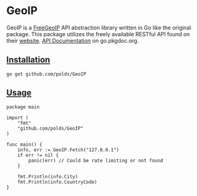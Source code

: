# GeoIP

GeoIP is a [FreeGeoIP](https://github.com/fiorix/freegeoip) API abstraction library written in Go like the original package. This package utilizes the freely available RESTful API found on their [website](http://freegeoip.net). [API Documentation](http://godoc.org/github.com/polds/GeoIP) on go.pkgdoc.org.

## [Installation](https://github.com/polds/GeoIP#installation)

    go get github.com/polds/GeoIP

## [Usage](https://github.com/polds/GeoIP#usage)

	package main

	import (
		"fmt"
		"github.com/polds/GeoIP"
	)

	func main() {
		info, err := GeoIP.Fetch("127.0.0.1")
		if err != nil {
			panic(err) // Could be rate limiting or not found
		}

		fmt.Println(info.City)
		fmt.Println(info.CountryCode)
	}